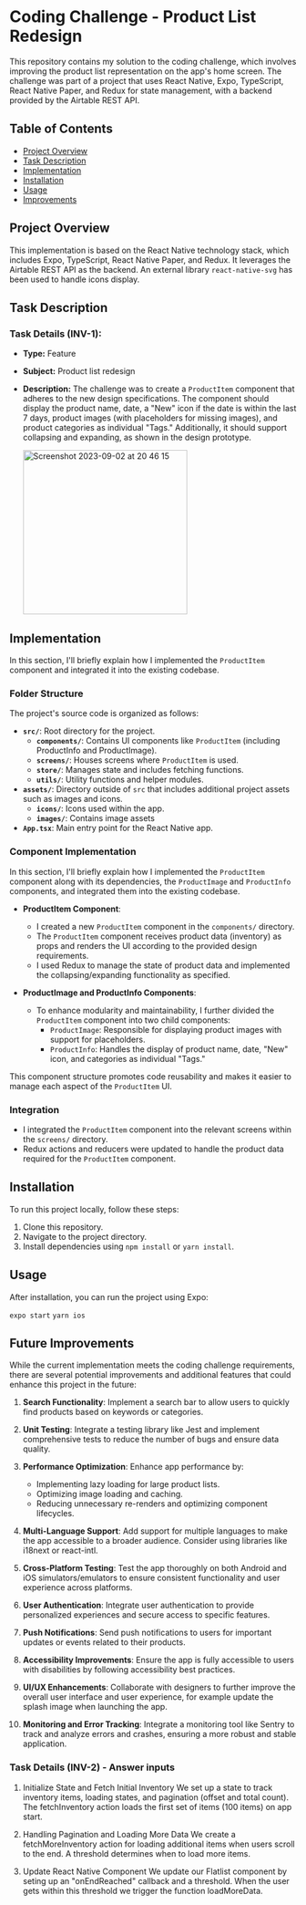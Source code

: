 # Coding Challenge - Product List Redesign

This repository contains my solution to the coding challenge, which involves improving the product list representation on the app's home screen. The challenge was part of a project that uses React Native, Expo, TypeScript, React Native Paper, and Redux for state management, with a backend provided by the Airtable REST API.

## Table of Contents

- [Project Overview](#project-overview)
- [Task Description](#task-description)
- [Implementation](#implementation)
- [Installation](#installation)
- [Usage](#usage)
- [Improvements](#improvements)

## Project Overview

This implementation is based on the React Native technology stack, which includes Expo, TypeScript, React Native Paper, and Redux. It leverages the Airtable REST API as the backend. An external library `react-native-svg` has been used to handle icons display.

## Task Description

### Task Details (INV-1):

- **Type:** Feature
- **Subject:** Product list redesign
- **Description:** The challenge was to create a `ProductItem` component that adheres to the new design specifications. The component should display the product name, date, a "New" icon if the date is within the last 7 days, product images (with placeholders for missing images), and product categories as individual "Tags." Additionally, it should support collapsing and expanding, as shown in the design prototype.

  <img width="288" alt="Screenshot 2023-09-02 at 20 46 15" src="https://github.com/hbonnaffoux/coding-challenge-scan-app/assets/75268780/d14e3c69-5be1-4d39-ac6a-787c38d426a0">

## Implementation

In this section, I'll briefly explain how I implemented the `ProductItem` component and integrated it into the existing codebase.

### Folder Structure

The project's source code is organized as follows:

- **`src/`**: Root directory for the project.
  - **`components/`**: Contains UI components like `ProductItem` (including ProductInfo and ProductImage).
  - **`screens/`**: Houses screens where `ProductItem` is used.
  - **`store/`**: Manages state and includes fetching functions.
  - **`utils/`**: Utility functions and helper modules.
- **`assets/`**: Directory outside of `src` that includes additional project assets such as images and icons.
  - **`icons/`**: Icons used within the app.
  - **`images/`**: Contains image assets
- **`App.tsx`**: Main entry point for the React Native app.

### Component Implementation

In this section, I'll briefly explain how I implemented the `ProductItem` component along with its dependencies, the `ProductImage` and `ProductInfo` components, and integrated them into the existing codebase.

- **ProductItem Component**:

  - I created a new `ProductItem` component in the `components/` directory.
  - The `ProductItem` component receives product data (inventory) as props and renders the UI according to the provided design requirements.
  - I used Redux to manage the state of product data and implemented the collapsing/expanding functionality as specified.

- **ProductImage and ProductInfo Components**:
  - To enhance modularity and maintainability, I further divided the `ProductItem` component into two child components:
    - `ProductImage`: Responsible for displaying product images with support for placeholders.
    - `ProductInfo`: Handles the display of product name, date, "New" icon, and categories as individual "Tags."

This component structure promotes code reusability and makes it easier to manage each aspect of the `ProductItem` UI.

### Integration

- I integrated the `ProductItem` component into the relevant screens within the `screens/` directory.
- Redux actions and reducers were updated to handle the product data required for the `ProductItem` component.

## Installation

To run this project locally, follow these steps:

1. Clone this repository.
2. Navigate to the project directory.
3. Install dependencies using `npm install` or `yarn install`.

## Usage

After installation, you can run the project using Expo:

`expo start`
`yarn ios`

## Future Improvements

While the current implementation meets the coding challenge requirements, there are several potential improvements and additional features that could enhance this project in the future:

1. **Search Functionality**: Implement a search bar to allow users to quickly find products based on keywords or categories.

2. **Unit Testing**: Integrate a testing library like Jest and implement comprehensive tests to reduce the number of bugs and ensure data quality.

3. **Performance Optimization**: Enhance app performance by:

   - Implementing lazy loading for large product lists.
   - Optimizing image loading and caching.
   - Reducing unnecessary re-renders and optimizing component lifecycles.

4. **Multi-Language Support**: Add support for multiple languages to make the app accessible to a broader audience. Consider using libraries like i18next or react-intl.

5. **Cross-Platform Testing**: Test the app thoroughly on both Android and iOS simulators/emulators to ensure consistent functionality and user experience across platforms.

6. **User Authentication**: Integrate user authentication to provide personalized experiences and secure access to specific features.

7. **Push Notifications**: Send push notifications to users for important updates or events related to their products.

8. **Accessibility Improvements**: Ensure the app is fully accessible to users with disabilities by following accessibility best practices.

9. **UI/UX Enhancements**: Collaborate with designers to further improve the overall user interface and user experience, for example update the splash image when launching the app.

10. **Monitoring and Error Tracking**: Integrate a monitoring tool like Sentry to track and analyze errors and crashes, ensuring a more robust and stable application.

### Task Details (INV-2) - Answer inputs

1. Initialize State and Fetch Initial Inventory
   We set up a state to track inventory items, loading states, and pagination (offset and total count).
   The fetchInventory action loads the first set of items (100 items) on app start.

2. Handling Pagination and Loading More Data
   We create a fetchMoreInventory action for loading additional items when users scroll to the end.
   A threshold determines when to load more items.

3. Update React Native Component
   We update our Flatlist component by seting up an "onEndReached" callback and a threshold. When the user gets within this threshold we trigger the function loadMoreData.
